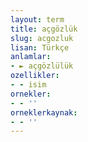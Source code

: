 ```yaml
---
layout: term
title: açgözlük
slug: acgozluk
lisan: Türkçe
anlamlar:
- ► açgözlülük
ozellikler:
- - isim
ornekler:
- - ''
orneklerkaynak:
- - ''
---
```


